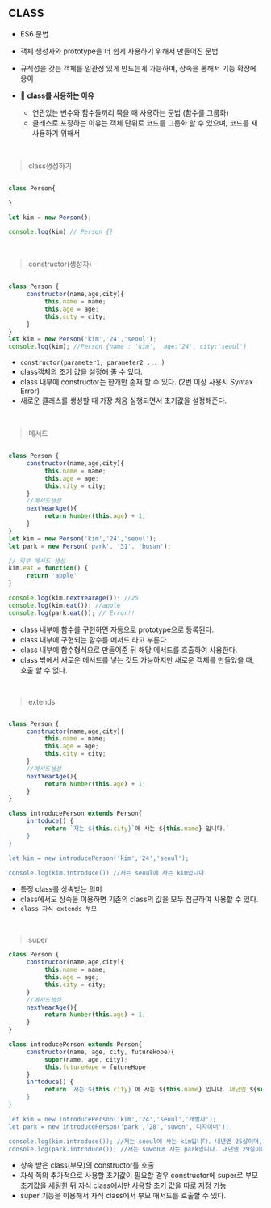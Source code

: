 ## CLASS
- ES6 문법
- 객체 생성자와 prototype을 더 쉽게 사용하기 위해서 만들어진 문법
- 규칙성을 갖는 객체를 일관성 있게 만드는게 가능하며, 상속을 통해서 기능 확장에 용이
- 📌 **class를 사용하는 이유**

     - 연관있는 변수와 함수들끼리 묶을 때 사용하는 문법 (함수를 그룹화)
     - 클래스로 포장하는 이유는 객체 단위로 코드를 그룹화 할 수 있으며, 코드를 재사용하기 위해서  

<br>

> class생성하기
```javascript

class Person{

}

let kim = new Person();

console.log(kim) // Person {}  

```

<br>

> constructor(생성자)

```javascript

class Person {
     constructor(name,age,city){
          this.name = name;
          this.age = age;
          this.cuty = city;
     }
}
let kim = new Person('kim','24','seoul');
console.log(kim); //Person {name : 'kim',  age:'24', city:'seoul'}

```
- ```constructor(parameter1, parameter2 ... )```
- class객체의 초기 값을 설정해 줄 수 있다. 
- class 내부에 constructor는 한개만 존재 할 수 있다. (2번 이상 사용시 Syntax Error)
- 새로운 클래스를 생성할 때 가장 처음 실행되면서 초기값을 설정해준다.

<br>

> 메서드

```javascript

class Person {
     constructor(name,age,city){
          this.name = name;
          this.age = age;
          this.city = city;
     }
     //메서드생성
     nextYearAge(){
          return Number(this.age) + 1;
     }
}
let kim = new Person('kim','24','seoul');
let park = new Person('park', '31', 'busan'); 

// 외부 메서드 생성 
kim.eat = function() {
     return 'apple'
}

console.log(kim.nextYearAge()); //25
console.log(kim.eat()); //apple
console.log(park.eat()); // Error!!

```
- class 내부에 함수를 구현하면 자동으로 prototype으로 등록된다.
- class 내부에 구현되는 함수를 메서드 라고 부른다.
- class 내부에 함수형식으로 만들어준 뒤 해당 메서드를 호출하여 사용한다. 
- class 밖에서 새로운 메서드를 넣는 것도 가능하지만 새로운 객체를 만들었을 때, 호출 할 수 없다.

<br>

> extends
```javascript

class Person {
     constructor(name,age,city){
          this.name = name;
          this.age = age;
          this.city = city;
     }
     //메서드생성
     nextYearAge(){
          return Number(this.age) + 1;
     }
}

class introducePerson extends Person{
     inrtoduce() {
          return `저는 ${this.city}`에 사는 ${this.name} 입니다.`
     }
}

let kim = new introducePerson('kim','24','seoul');

console.log(kim.introduce()) //저는 seoul에 사는 kim입니다.
```
- 특정 class를 상속받는 의미
- class에서도 상속을 이용하면 기존의 class의 값을 모두 접근하여 사용할 수 있다.
- ```class 자식 extends 부모```

<br>

> super

```javascript
class Person {
     constructor(name,age,city){
          this.name = name;
          this.age = age;
          this.city = city;
     }
     //메서드생성
     nextYearAge(){
          return Number(this.age) + 1;
     }
}

class introducePerson extends Person{
     constructor(name, age, city, futureHope){
          super(name, age, city);
          this.futureHope = futureHope
     }
     inrtoduce() {
          return `저는 ${this.city}`에 사는 ${this.name} 입니다. 내년엔 ${super.nextYearAge()}살이며, 장래희망은 ${this.futureHope}입니다.`
     }
}

let kim = new introducePerson('kim','24','seoul','개발자');
let park = new introducePerson('park','28','suwon','디자이너');

console.log(kim.introduce()); //저는 seoul에 사는 kim입니다. 내년엔 25살이며, 장래희망은 개발자입니다.
console.log(park.introduce()); //저는 suwon에 사는 park입니다. 내년엔 29실이며, 장래희망은 디자이너입니다.


```

- 상속 받은 class(부모)의 constructor를 호출 
- 자식 쪽의 추가적으로 사용할 초기값이 필요할 경우 constructor에 super로 부모 초기값을 세팅한 뒤 자식 class에서만 사용할 초기 값을 따로 지정 가능
- super 기능을 이용해서 자식 class에서 부모 매서드를 호출할 수 있다. 







